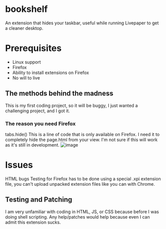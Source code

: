 # bookshelf
An extension that hides your taskbar, useful while running Livepaper to get a cleaner desktop.
# Prerequisites
- Linux support
- Firefox 
- Ability to install extensions on Firefox
- No will to live
## The methods behind the madness
This is my first coding project, so it will be buggy, I just wanted a challenging project, and I got it.

### The reason you need Firefox
tabs.hide()
This is a line of code that is only available on Firefox. I need it to completely hide the page.html from your view. I'm not sure if this will work as it's still in development.
![image](https://ibb.co/cJBDzFh)

# Issues
HTML bugs
Testing for Firefox has to be done using a special .xpi extension file, you can't upload unpacked extension files like you can with Chrome.

## Testing and Patching
I am very unfamiliar with coding in HTML, JS, or CSS because before I was doing shell scripting.
Any help/patches would help because even I can admit this extension sucks.
